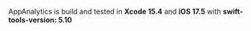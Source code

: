 AppAnalytics is build and tested in **Xcode 15.4** and **iOS 17.5** with **swift-tools-version: 5.10**

